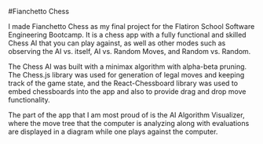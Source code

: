 #Fianchetto Chess

I made Fianchetto Chess as my final project for the Flatiron School Software Engineering Bootcamp.
It is a chess app with a fully functional and skilled Chess AI that you can play against, as well as other modes such as 
observing the AI vs. itself, AI vs. Random Moves, and Random vs. Random.

The Chess AI was built with a minimax algorithm with alpha-beta pruning. The Chess.js library was used for generation of legal moves and keeping track of the game state, and the React-Chessboard library was used to embed chessboards into the app and also to provide drag and drop move functionality.

The part of the app that I am most proud of is the AI Algorithm Visualizer, where the move tree that the computer is analyzing along with evaluations are displayed in a diagram while one plays against the computer.
